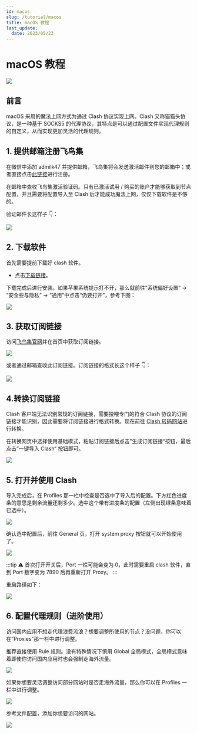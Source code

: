 ```yaml
---
id: macos
slug: /tutorial/macos
title: macOS 教程
last_update:
  date: 2023/05/23
---
```


# macOS 教程

![](https://pan.createvoyage.com/f/RDF5/macos.png)

## 前言

macOS 采用的魔法上网方式为通过 Clash 协议实现上网。Clash 又称猫猫头协议，是一种基于 SOCKS5 的代理协议，其特点是可以通过配置文件实现代理规则的自定义，从而实现更加灵活的代理规则。

## 1. 提供邮箱注册飞鸟集

在微信中添加 admilk47 并提供邮箱，飞鸟集将会发送激活邮件到您的邮箱中；或者直接点击[此链接](https://www.offshoreview.xyz/auth/register)进行注册。


在邮箱中查收飞鸟集激活验证码。只有已激活试用 / 购买的账户才能够获取到节点配置，并且需要将配置导入至 Clash 后才能成功魔法上网，仅仅下载软件是不够的。

验证邮件长这样子 👇：

![](https://pan.createvoyage.com/f/VjHg/verify-email.png)

## 2. 下载软件

首先需要提前下载好 clash 软件。

- 点击[下载链接](https://pan.createvoyage.com/f/gRIG/clash-for-mac.dmg)。

下载完成后进行安装。如果苹果系统提示打不开，那么就前往“系统偏好设置” → “安全些与隐私” → “通用”中点击“仍要打开”，参考下图：

![](https://pan.createvoyage.com/f/W9ID/still-open.png)

## 3. 获取订阅链接

访问[飞鸟集官网](https://www.offshoreview.xyz)并在首页中获取订阅链接。

![](https://pan.createvoyage.com/f/XBSO/subscribe.png)

或者通过邮箱查收此订阅链接。订阅链接的格式长这个样子 👇：

![](https://pan.createvoyage.com/f/YJTA/subscribe-url.png)

## 4.转换订阅链接

Clash 客户端无法识别常规的订阅链接，需要投喂专门的符合 Clash 协议的订阅链接才能识别，因此需要将订阅链接进行格式转换。现在前往 [Clash 转码网站](https://clash.offshoreview.xyz)进行转换。

在转换网页中选择使用基础模式，粘贴订阅链接后点击”生成订阅链接“按钮，最后点击”一键导入 Clash“ 按钮即可。

![](https://pan.createvoyage.com/f/ZxUQ/clash-1.png)

## 5. 打开并使用 Clash

导入完成后，在 Profiles 那一栏中检查是否选中了导入后的配置。下方红色进度条的意思是剩余流量还剩多少。选中这个带有进度条的配置（左侧出现绿条意味着已选中）。

![](https://pan.createvoyage.com/f/1lcq/clash-2.png)

确认选中配置后，前往 General 页，打开 system proxy 按钮就可以开始使用了。

![](https://pan.createvoyage.com/f/2Bf8/clash-3.png)

:::tip
⚠️ 首次打开开关后，Port 一栏可能会变为 0，此时需要重启 clash 软件，直到 Port 数字变为 7890 后再重新打开 Proxy。
:::

重启路径如下：

![](https://pan.createvoyage.com/f/38h2/clash-4.png)

## 6. 配置代理规则（进阶使用）

访问国内应用不想走代理浪费流浪？想要调整所使用的节点？没问题，你可以在”Proxies”那一栏中进行调整。

推荐直接使用 Rule 规则。没有特殊情况下慎用 Global 全局模式，全局模式意味着即使你访问国内应用时也会强制走海外流量。

![](https://pan.createvoyage.com/f/4Oil/clash-5.png)

如果你想要灵活调整访问部分网站时是否走海外流量，那么你可以在 Profiles 一栏中进行调整。

![](https://pan.createvoyage.com/f/5Ds6/clash-6.png)

参考文件配置，添加你想要访问的网站。

![](https://pan.createvoyage.com/f/65ty/clash-7.png)
